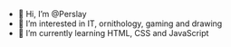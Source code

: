 - 👋 Hi, I’m @Perslay
- 👀 I’m interested in IT, ornithology, gaming and drawing
- 🌱 I’m currently learning HTML, CSS and JavaScript

<!---
Perslay/Perslay is a ✨ special ✨ repository because its `README.md` (this file) appears on your GitHub profile.
You can click the Preview link to take a look at your changes.
--->
